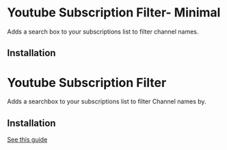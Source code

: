 # Youtube Subscription Filter- Minimal
Adds a search box to your subscriptions list to filter channel names.

## Installation
# Youtube Subscription Filter
Adds a searchbox to your subscriptions list to filter Channel names by.

## Installation
[See this guide](https://adamantlife.github.io/browserextension.html)